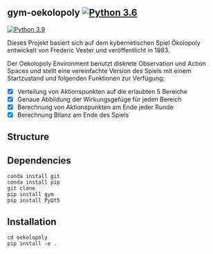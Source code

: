 ## gym-oekolopoly [![Python 3.6](https://img.shields.io/badge/python-3.6-blue.svg)](https://www.python.org/downloads/release/python-395/)

[![Python 3.9](https://img.shields.io/badge/python-3.6%20%7C%203.7%20%7C%203.8%20%7C%203.9-blue)](https://img.shields.io/badge/python-3.6%20%7C%203.7%20%7C%203.8%20%7C%203.9-blue)

Dieses Projekt basiert sich auf dem kybernetischen Spiel Ökolopoly entwickelt von Frederic Vester und veröffentlicht in 1983. 

Der Oekolopoly Environment benutzt diskrete Observation und Action Spaces und stellt eine vereinfachte Version des Spiels mit einem Startzustand und folgenden Funktionen zur Verfügung:
- [x] Verteilung von Aktionspunkten auf die erlaubten 5 Bereiche
- [x] Genaue Abbildung der Wirkungsgefüge für jeden Bereich
- [x] Berechnung von Aktionspunkten am Ende jeder Runde
- [x] Berechnung Bilanz am Ende des Spiels

## Structure


## Dependencies
```
conda install git
conda install pip
git clone 
pip install gym
pip install PyQt5
```

## Installation
```
cd oekolopoly
pip install -e .
```
